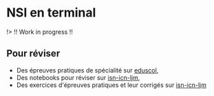 # NSI en terminal

!> !! Work in progress !!

## Pour réviser 

- Des épreuves pratiques de spécialité sur [eduscol](https://eduscol.education.fr/2661/banque-des-epreuves-pratiques-de-specialite-nsi),
- Des notebooks pour réviser sur [isn-icn-ljm](https://isn-icn-ljm.pagesperso-orange.fr/revisions/co/section_notebook.html),
- Des exercices d'épreuves pratiques et leur corrigés sur [isn-icn-ljm](https://isn-icn-ljm.pagesperso-orange.fr/revisions/co/epreuve_pratique.html)

